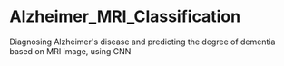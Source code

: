 # Alzheimer_MRI_Classification
Diagnosing Alzheimer's disease and predicting the degree of dementia based on MRI image, using CNN
